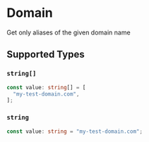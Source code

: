 # Domain

Get only aliases of the given domain name


## Supported Types

### `string[]`

```typescript
const value: string[] = [
  "my-test-domain.com",
];
```

### `string`

```typescript
const value: string = "my-test-domain.com";
```

